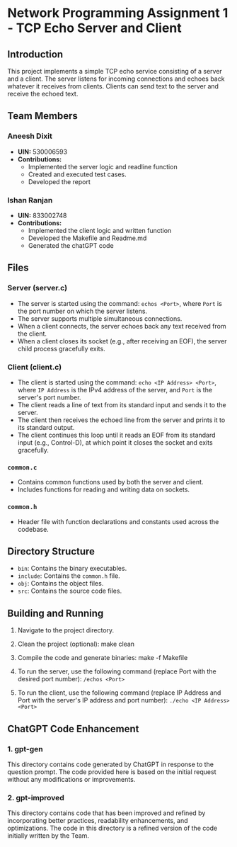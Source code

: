 #  Network Programming Assignment 1 - TCP Echo Server and Client

## Introduction

This project implements a simple TCP echo service consisting of a server and a client. The server listens for incoming connections and echoes back whatever it receives from clients. Clients can send text to the server and receive the echoed text.

## Team Members

### Aneesh Dixit
- **UIN:** 530006593 
- **Contributions:**  
  - Implemented the server logic and readline function
  - Created and executed test cases.
  - Developed the report
      
### Ishan Ranjan
- **UIN:** 833002748
- **Contributions:**
  - Implemented the client logic and written function
  - Developed the Makefile and Readme.md
  - Generated the chatGPT code 

## Files

### Server (server.c)

- The server is started using the command: `echos <Port>`, where `Port` is the port number on which the server listens.
- The server supports multiple simultaneous connections.
- When a client connects, the server echoes back any text received from the client.
- When a client closes its socket (e.g., after receiving an EOF), the server child process gracefully exits.

### Client (client.c)

- The client is started using the command: `echo <IP Address> <Port>`, where `IP Address` is the IPv4 address of the server, and `Port` is the server's port number.
- The client reads a line of text from its standard input and sends it to the server.
- The client then receives the echoed line from the server and prints it to its standard output.
- The client continues this loop until it reads an EOF from its standard input (e.g., Control-D), at which point it closes the socket and exits gracefully.

### `common.c`

- Contains common functions used by both the server and client.
- Includes functions for reading and writing data on sockets.

### `common.h`

- Header file with function declarations and constants used across the codebase.

## Directory Structure

- `bin`: Contains the binary executables.
- `include`: Contains the `common.h` file.
- `obj`: Contains the object files.
- `src`: Contains the source code files.

## Building and Running

1. Navigate to the project directory.

2. Clean the project (optional): make clean

3. Compile the code and generate binaries: make -f Makefile

4. To run the server, use the following command (replace Port with the desired port number): 
   `/echos <Port>`

5. To run the client, use the following command (replace IP Address and Port with the server's IP address and port number):
   `./echo <IP Address> <Port>`

## ChatGPT Code Enhancement

### 1. gpt-gen

This directory contains code generated by ChatGPT in response to the question prompt. The code provided here is based on the initial request without any modifications or improvements.

### 2. gpt-improved

This directory contains code that has been improved and refined by incorporating better practices, readability enhancements, and optimizations. The code in this directory is a refined version of the code initially written by the Team.
   
